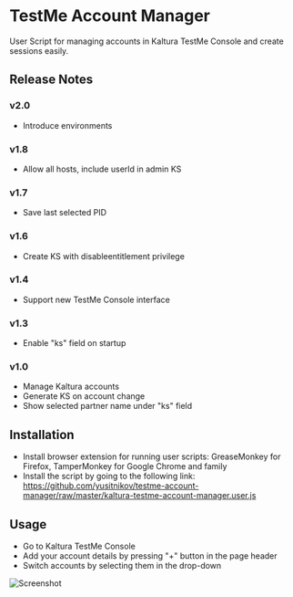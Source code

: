 # TestMe Account Manager
User Script for managing accounts in Kaltura TestMe Console and create sessions easily.

## Release Notes

### v2.0
- Introduce environments

### v1.8
- Allow all hosts, include userId in admin KS

### v1.7
- Save last selected PID

### v1.6
- Create KS with disableentitlement privilege

### v1.4
- Support new TestMe Console interface

### v1.3
- Enable "ks" field on startup

### v1.0
- Manage Kaltura accounts
- Generate KS on account change
- Show selected partner name under "ks" field


## Installation
- Install browser extension for running user scripts: GreaseMonkey for Firefox, TamperMonkey for Google Chrome and family
- Install the script by going to the following link: https://github.com/yusitnikov/testme-account-manager/raw/master/kaltura-testme-account-manager.user.js

## Usage
- Go to Kaltura TestMe Console
- Add your account details by pressing "+" button in the page header
- Switch accounts by selecting them in the drop-down

![Screenshot](https://i.gyazo.com/cb3da10bba79f52f77bd954d2654108e.png)
